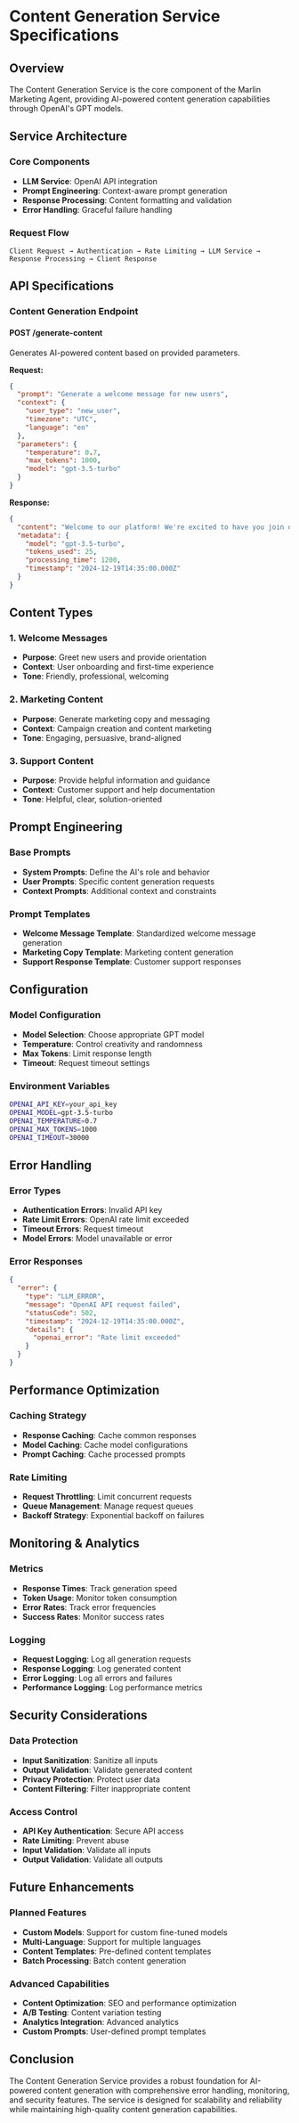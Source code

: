# Content Generation Service Specifications

## Overview

The Content Generation Service is the core component of the Marlin Marketing Agent, providing AI-powered content generation capabilities through OpenAI's GPT models.

## Service Architecture

### Core Components
- **LLM Service**: OpenAI API integration
- **Prompt Engineering**: Context-aware prompt generation
- **Response Processing**: Content formatting and validation
- **Error Handling**: Graceful failure handling

### Request Flow
```
Client Request → Authentication → Rate Limiting → LLM Service → Response Processing → Client Response
```

## API Specifications

### Content Generation Endpoint

#### POST /generate-content
Generates AI-powered content based on provided parameters.

**Request:**
```json
{
  "prompt": "Generate a welcome message for new users",
  "context": {
    "user_type": "new_user",
    "timezone": "UTC",
    "language": "en"
  },
  "parameters": {
    "temperature": 0.7,
    "max_tokens": 1000,
    "model": "gpt-3.5-turbo"
  }
}
```

**Response:**
```json
{
  "content": "Welcome to our platform! We're excited to have you join our community.",
  "metadata": {
    "model": "gpt-3.5-turbo",
    "tokens_used": 25,
    "processing_time": 1200,
    "timestamp": "2024-12-19T14:35:00.000Z"
  }
}
```

## Content Types

### 1. Welcome Messages
- **Purpose**: Greet new users and provide orientation
- **Context**: User onboarding and first-time experience
- **Tone**: Friendly, professional, welcoming

### 2. Marketing Content
- **Purpose**: Generate marketing copy and messaging
- **Context**: Campaign creation and content marketing
- **Tone**: Engaging, persuasive, brand-aligned

### 3. Support Content
- **Purpose**: Provide helpful information and guidance
- **Context**: Customer support and help documentation
- **Tone**: Helpful, clear, solution-oriented

## Prompt Engineering

### Base Prompts
- **System Prompts**: Define the AI's role and behavior
- **User Prompts**: Specific content generation requests
- **Context Prompts**: Additional context and constraints

### Prompt Templates
- **Welcome Message Template**: Standardized welcome message generation
- **Marketing Copy Template**: Marketing content generation
- **Support Response Template**: Customer support responses

## Configuration

### Model Configuration
- **Model Selection**: Choose appropriate GPT model
- **Temperature**: Control creativity and randomness
- **Max Tokens**: Limit response length
- **Timeout**: Request timeout settings

### Environment Variables
```bash
OPENAI_API_KEY=your_api_key
OPENAI_MODEL=gpt-3.5-turbo
OPENAI_TEMPERATURE=0.7
OPENAI_MAX_TOKENS=1000
OPENAI_TIMEOUT=30000
```

## Error Handling

### Error Types
- **Authentication Errors**: Invalid API key
- **Rate Limit Errors**: OpenAI rate limit exceeded
- **Timeout Errors**: Request timeout
- **Model Errors**: Model unavailable or error

### Error Responses
```json
{
  "error": {
    "type": "LLM_ERROR",
    "message": "OpenAI API request failed",
    "statusCode": 502,
    "timestamp": "2024-12-19T14:35:00.000Z",
    "details": {
      "openai_error": "Rate limit exceeded"
    }
  }
}
```

## Performance Optimization

### Caching Strategy
- **Response Caching**: Cache common responses
- **Model Caching**: Cache model configurations
- **Prompt Caching**: Cache processed prompts

### Rate Limiting
- **Request Throttling**: Limit concurrent requests
- **Queue Management**: Manage request queues
- **Backoff Strategy**: Exponential backoff on failures

## Monitoring & Analytics

### Metrics
- **Response Times**: Track generation speed
- **Token Usage**: Monitor token consumption
- **Error Rates**: Track error frequencies
- **Success Rates**: Monitor success rates

### Logging
- **Request Logging**: Log all generation requests
- **Response Logging**: Log generated content
- **Error Logging**: Log all errors and failures
- **Performance Logging**: Log performance metrics

## Security Considerations

### Data Protection
- **Input Sanitization**: Sanitize all inputs
- **Output Validation**: Validate generated content
- **Privacy Protection**: Protect user data
- **Content Filtering**: Filter inappropriate content

### Access Control
- **API Key Authentication**: Secure API access
- **Rate Limiting**: Prevent abuse
- **Input Validation**: Validate all inputs
- **Output Validation**: Validate all outputs

## Future Enhancements

### Planned Features
- **Custom Models**: Support for custom fine-tuned models
- **Multi-Language**: Support for multiple languages
- **Content Templates**: Pre-defined content templates
- **Batch Processing**: Batch content generation

### Advanced Capabilities
- **Content Optimization**: SEO and performance optimization
- **A/B Testing**: Content variation testing
- **Analytics Integration**: Advanced analytics
- **Custom Prompts**: User-defined prompt templates

## Conclusion

The Content Generation Service provides a robust foundation for AI-powered content generation with comprehensive error handling, monitoring, and security features. The service is designed for scalability and reliability while maintaining high-quality content generation capabilities.
